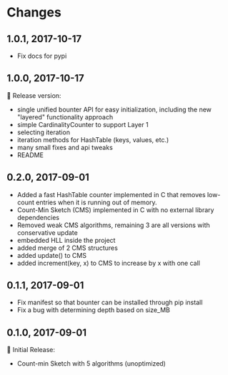 Changes
===========
## 1.0.1, 2017-10-17
* Fix docs for pypi

## 1.0.0, 2017-10-17

:star2: Release version:

* single unified bounter API for easy initialization, including the new "layered" functionality approach
* simple CardinalityCounter to support Layer 1 
* selecting iteration 
* iteration methods for HashTable (keys, values, etc.)
* many small fixes and api tweaks
* README

## 0.2.0, 2017-09-01
* Added a fast HashTable counter implemented in C that removes low-count entries when it is running out of memory.    
* Count-Min Sketch (CMS) implemented in C with no external library dependencies 
* Removed weak CMS algorithms, remaining 3 are all versions with conservative update
* embedded HLL inside the project
* added merge of 2 CMS structures
* added update() to CMS
* added increment(key, x) to CMS to increase by x with one call


## 0.1.1, 2017-09-01
* Fix manifest so that bounter can be installed through pip install
* Fix a bug with determining depth based on size_MB 

## 0.1.0, 2017-09-01

:star2: Initial Release:

* Count-min Sketch with 5 algorithms (unoptimized)